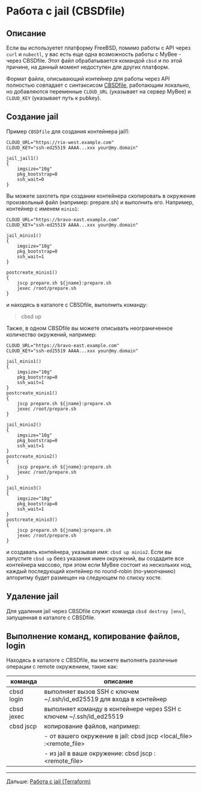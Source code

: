 # Работа с jail (CBSDfile)

## Описание

Если вы используетет платформу FreeBSD, помимо работы с API через `curl` и `nubectl`, у вас есть еще одна возможность работы с MyBee - через CBSDfile. Этот файл обрабатывается командой `cbsd` и по этой причине,
на данный момент недоступен для других платформ.

Формат файла, описывающий контейнер для работы через API полностью совпадает с синтаксисом <a target="_blank" href="https://www.bsdstore.ru/en/cbsdfile.html">CBSDfile</a>, работающим локально, но добавляются переменные
`CLOUD_URL` (указывает на сервер MyBee) и `CLOUD_KEY` (указывает путь к pubkey).

## Создание jail

Пример `CBSDfile` для создания контейнера jail1:

```
CLOUD_URL="https://rio-west.example.com"
CLOUD_KEY="ssh-ed25519 AAAA...xxx your@my.domain"

jail_jail1()
{
	imgsize="10g"
	pkg_bootstrap=0
	ssh_wait=0
}
```

Вы можете захотеть при создании контейнера скопировать в окружение произвольный файл (например: prepare.sh) и выполнить его. Например, контейнер с именем `minio1`:
```
CLOUD_URL="https://bravo-east.example.com"
CLOUD_KEY="ssh-ed25519 AAAA...xxx your@my.domain"

jail_minio1()
{
	imgsize="10g"
	pkg_bootstrap=0
	ssh_wait=1
}

postcreate_minio1()
{
	jscp prepare.sh ${jname}:prepare.sh
	jexec /root/prepare.sh
}
```

и находясь в каталоге с CBSDfile, выполнить команду:
> cbsd up

Также, в одном CBSDfile вы можете описывать неограниченное количество окружений, например:
```
CLOUD_URL="https://bravo-east.example.com"
CLOUD_KEY="ssh-ed25519 AAAA...xxx your@my.domain"

jail_minio1()
{
	imgsize="10g"
	pkg_bootstrap=0
	ssh_wait=1
}
postcreate_minio1()
{
	jscp prepare.sh ${jname}:prepare.sh
	jexec /root/prepare.sh
}

jail_minio2()
{
	imgsize="10g"
	pkg_bootstrap=0
	ssh_wait=1
}
postcreate_minio2()
{
	jscp prepare.sh ${jname}:prepare.sh
	jexec /root/prepare.sh
}

jail_minio3()
{
	imgsize="10g"
	pkg_bootstrap=0
	ssh_wait=1
}
postcreate_minio3()
{
	jscp prepare.sh ${jname}:prepare.sh
	jexec /root/prepare.sh
}
```

и создавать контейнера, указывая имя: `cbsd up minio2`. Если вы запустите `cbsd up` беез указания имен окружений, вы создадите все контейнера массово, при этом если MyBee состоит из нескольких нод, каждый последующий контейнер по round-robin (по-умолчанию) алгоритму будет размещен на следующем по списку хосте.

## Удаление jail

Для удаления jail через CBSDfile служит команда `cbsd destroy [env]`, запущенная в каталоге с CBSDfile.

## Выполнение команд, копирование файлов, login

Находясь в каталоге с CBSDfile, вы можете выполнять различные операции с remote окружением, такие как:

|      команда     |  описание                                                                 |
| ---------------- | ------------------------------------------------------------------------- |
| cbsd login       | выполняет вызов SSH с ключем ~/.ssh/id_ed25519 для входа в контейнер      |
| cbsd jexec <cmd> | выполняет команду <cmd> в контейнере через SSH с ключем ~/.ssh/id_ed25519 |
| cbsd jscp        | копирование файлов, например:                                             |
|                  |  - от вашего окружение в jail: cbsd jscp <local_file> <env>:<remote_file> |
|                  |  - из jail в ваше окружение: cbsd jscp <env>:<remote_file> <local-file>   |

---

Дальше: [Работа с jail (Terraform)](jail_terraform.md)

